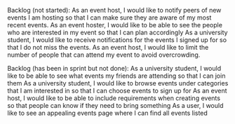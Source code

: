 Backlog (not started):
<REN-13> As an event host, I would like to notify peers of new events I am hosting so that I can make sure they are aware of my most recent events.
<REN-14> As an event hoster, I would like to be able to see the people who are interested in my event so that I can plan accordingly
<REN-15> As a university student, I would like to receive notifications for the events I signed up for so that I do not miss the events.
<REN-22> As an event host, I would like to limit the number of people that can attend my event to avoid overcrowding.

Backlog (has been in sprint but not done):
<REN-8> As a university student, I would like to be able to see what events my friends are attending so that I can join them
<REN-11> As a university student, I would like to browse events under categories that I am interested in so that I can choose events to sign up for
<REN-18> As an event host, I would like to be able to include requirements when creating events so that people can know if they need to bring something
<REN-27> As a user, I would like to see an appealing events page where I can find all events listed